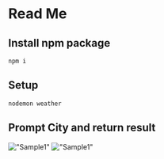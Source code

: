 # Read Me

## Install npm package
```
npm i
```

## Setup
```
nodemon weather
```

## Prompt City and return result
!["Sample1"](https://user-images.githubusercontent.com/100928742/209641956-72ddbc64-6f71-4d7c-aa16-7fb6c548905b.png)
!["Sample1"](https://user-images.githubusercontent.com/100928742/209641962-da6e283a-2a5c-441c-b099-496f8a5db4b2.png)
